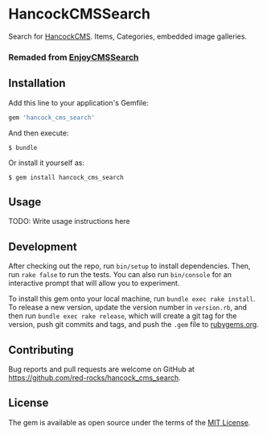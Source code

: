 # HancockCMSSearch

Search for [HancockCMS](https://github.com/red-rocks/hancock_cms). Items, Categories, embedded image galleries.

### Remaded from [EnjoyCMSSearch](https://github.com/red-rocks/enjoy_cms_gallery)

## Installation

Add this line to your application's Gemfile:

```ruby
gem 'hancock_cms_search'
```

And then execute:

    $ bundle

Or install it yourself as:

    $ gem install hancock_cms_search

## Usage

TODO: Write usage instructions here

## Development

After checking out the repo, run `bin/setup` to install dependencies. Then, run `rake false` to run the tests. You can also run `bin/console` for an interactive prompt that will allow you to experiment.

To install this gem onto your local machine, run `bundle exec rake install`. To release a new version, update the version number in `version.rb`, and then run `bundle exec rake release`, which will create a git tag for the version, push git commits and tags, and push the `.gem` file to [rubygems.org](https://rubygems.org).

## Contributing

Bug reports and pull requests are welcome on GitHub at https://github.com/red-rocks/hancock_cms_search.


## License

The gem is available as open source under the terms of the [MIT License](http://opensource.org/licenses/MIT).
